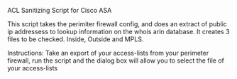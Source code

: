 ACL Sanitizing Script for Cisco ASA

This script takes the perimiter firewall config, and does an extract of public ip addressess to lookup information on the whois arin database.
It creates 3 files to be checked. Inside, Outside and MPLS.

Instructions:
Take an export of your access-lists from your perimeter firewall, run the script and the dialog box will allow you to select the file of your access-lists

